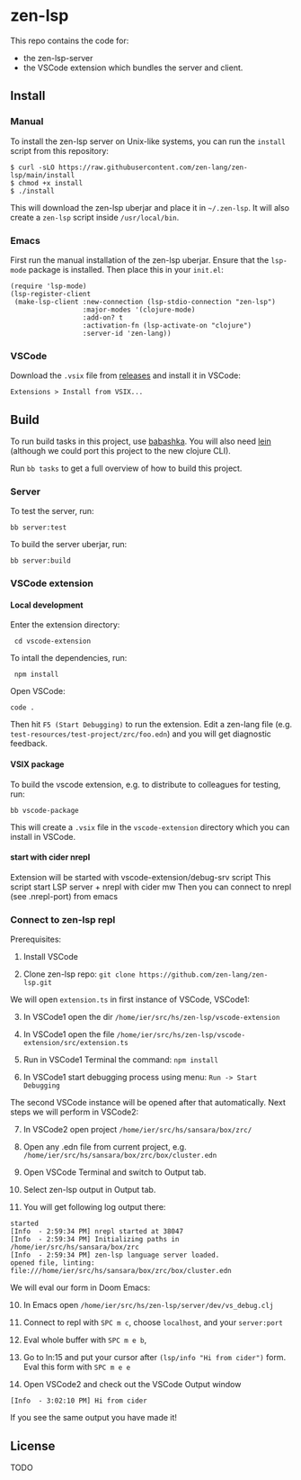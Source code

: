 # zen-lsp

This repo contains the code for:

- the zen-lsp-server
- the VSCode extension which bundles the server and client.

## Install

### Manual

To install the zen-lsp server on Unix-like systems, you can run the `install`
script from this repository:

```
$ curl -sLO https://raw.githubusercontent.com/zen-lang/zen-lsp/main/install
$ chmod +x install
$ ./install
```

This will download the zen-lsp uberjar and place it in `~/.zen-lsp`. It will
also create a `zen-lsp` script inside `/usr/local/bin`.

### Emacs

First run the manual installation of the zen-lsp uberjar.  Ensure that the
`lsp-mode` package is installed. Then place this in your `init.el`:

``` elisp
(require 'lsp-mode)
(lsp-register-client
 (make-lsp-client :new-connection (lsp-stdio-connection "zen-lsp")
                  :major-modes '(clojure-mode)
                  :add-on? t
                  :activation-fn (lsp-activate-on "clojure")
                  :server-id 'zen-lang))
```

### VSCode

Download the `.vsix` file from
[releases](https://github.com/zen-lang/zen-lsp/releases) and install it in
VSCode:

    Extensions > Install from VSIX...

## Build

To run build tasks in this project, use [babashka](https://babashka.org/). You
will also need [lein](https://leiningen.org/) (although we could port this
project to the new clojure CLI).

Run `bb tasks` to get a full overview of how to build this project.

### Server

To test the server, run:

    bb server:test

To build the server uberjar, run:

    bb server:build

### VSCode extension

#### Local development

Enter the extension directory:

     cd vscode-extension

To intall the dependencies, run:

     npm install

Open VSCode:

    code .

Then hit `F5 (Start Debugging)` to run the extension. Edit a zen-lang file
(e.g. `test-resources/test-project/zrc/foo.edn`) and you will get diagnostic feedback.

#### VSIX package

To build the vscode extension, e.g. to distribute to colleagues for testing,
run:

    bb vscode-package

This will create a `.vsix` file in the `vscode-extension` directory which you
can install in VSCode.


#### start with cider nrepl

Extension will be started with vscode-extension/debug-srv script
This script start LSP server + nrepl with cider mw
Then you can connect to nrepl (see .nrepl-port) from emacs


### Connect to zen-lsp repl

Prerequisites:

1) Install VSCode

2) Clone zen-lsp repo: `git clone https://github.com/zen-lang/zen-lsp.git`

We will open `extension.ts` in first instance of VSCode, VSCode1:

3) In VSCode1 open the dir `/home/ier/src/hs/zen-lsp/vscode-extension`

4) In VSCode1 open the file `/home/ier/src/hs/zen-lsp/vscode-extension/src/extension.ts`

5) Run in VSCode1 Terminal the command: `npm install`

6) In VSCode1 start debugging process using menu: `Run -> Start Debugging`

The second VSCode instance will be opened after that automatically. Next steps we will perform in VSCode2:

7) In VSCode2 open project `/home/ier/src/hs/sansara/box/zrc/`

8) Open any .edn file from current project, e.g. `/home/ier/src/hs/sansara/box/zrc/box/cluster.edn`

9) Open VSCode Terminal and switch to Output tab.

10) Select zen-lsp output in Output tab.

11) You will get following log output there:

```
started
[Info  - 2:59:34 PM] nrepl started at 38047
[Info  - 2:59:34 PM] Initializing paths in /home/ier/src/hs/sansara/box/zrc
[Info  - 2:59:34 PM] zen-lsp language server loaded.
opened file, linting: file:///home/ier/src/hs/sansara/box/zrc/box/cluster.edn
```

We will eval our form in Doom Emacs:

10) In Emacs open `/home/ier/src/hs/zen-lsp/server/dev/vs_debug.clj`
11) Connect to repl with `SPC m c`, choose `localhost`, and your `server:port`
12) Eval whole buffer with `SPC m e b`,
13) Go to ln:15 and put your cursor after `(lsp/info "Hi from cider")` form. Eval this form with `SPC m e e`

14) Open VSCode2 and check out the VSCode Output window
```
[Info  - 3:02:10 PM] Hi from cider
```

If you see the same output you have made it!


## License

TODO
